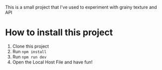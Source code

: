 This is a small project that I've used to experiment with grainy texture and API

# How to install this project
1. Clone this project
2. Run ```npm install```
3. Run ```npm run dev```
4. Open the Local Host File and have fun!

